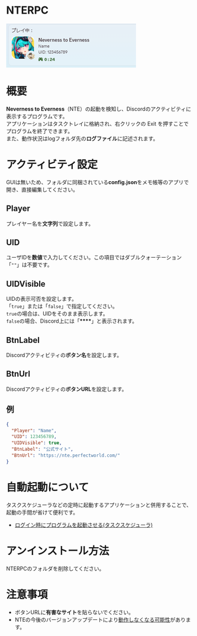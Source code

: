 # NTERPC

![Discord Rich Presence](./img/rpc_example.png)

# 概要
**Neverness to Everness**（NTE）の起動を検知し、Discordのアクティビティに表示するプログラムです。<br>
アプリケーションはタスクトレイに格納され、右クリックの Exit を押すことでプログラムを終了できます。<br>
また、動作状況はlogフォルダ先の**ログファイル**に記述されます。

# アクティビティ設定
GUIは無いため、フォルダに同梱されている**config.json**をメモ帳等のアプリで開き、直接編集してください。

## Player
プレイヤー名を**文字列**で設定します。<br>

## UID
ユーザIDを**数値**で入力してください。この項目ではダブルクォーテーション「`""`」は不要です。

## UIDVisible
UIDの表示可否を設定します。<br>
「`true`」または「`false`」で指定してください。<br>
`true`の場合は、UIDをそのまま表示します。<br>
`false`の場合、Discord上には「__****__」と表示されます。

## BtnLabel
Discordアクティビティの**ボタン名**を設定します。

## BtnUrl
Discordアクティビティの**ボタンURL**を設定します。

## 例
```json
{
  "Player": "Name",
  "UID": 123456789,
  "UIDVisible": true,
  "BtnLabel": "公式サイト",
  "BtnUrl": "https://nte.perfectworld.com/"
}
```

# 自動起動について
タスクスケジューラなどの定時に起動するアプリケーションと併用することで、起動の手間が省けて便利です。<br>

- [ログイン時にプログラムを起動させる(タスクスケジューラ)](https://bhunji2000.hatenadiary.org/entry/20091128/1259404410)

# アンインストール方法
NTERPCのフォルダを削除してください。

# 注意事項
* ボタンURLに**有害なサイト**を貼らないでください。
* NTEの今後のバージョンアップデートにより<INS>動作しなくなる可能性</INS>があります。